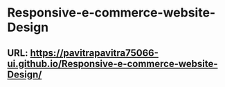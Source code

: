 # Responsive-e-commerce-website-Design

## URL: https://pavitrapavitra75066-ui.github.io/Responsive-e-commerce-website-Design/
